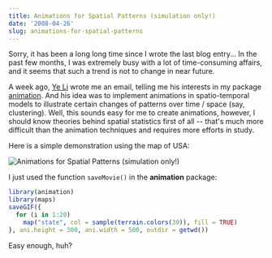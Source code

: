 ```yaml
---
title: Animations for Spatial Patterns (simulation only!)
date: '2008-04-26'
slug: animations-for-spatial-patterns
---
```


Sorry, it has been a long long time since I wrote the last blog entry... In the past few months, I was extremely busy with a lot of time-consuming affairs, and it seems that such a trend is not to change in near future.

A week ago, [Ye Li](http://individual.utoronto.ca/ye_li/) wrote me an email, telling me his interests in my package [animation](http://cran.r-project.org/package=animation). And his idea was to implement animations in spatio-temporal models to illustrate certain changes of patterns over time / space (say, clustering). Well, this sounds easy for me to create animations, however, I should know theories behind spatial statistics first of all -- that's much more difficult than the animation techniques and requires more efforts in study.

Here is a simple demonstration using the map of USA:

![Animations for Spatial Patterns (simulation only!)](http://i.imgur.com/CJe13.gif)

I just used the function `saveMovie()` in the **animation** package:

```r 
library(animation)
library(maps)
saveGIF({
  for (i in 1:20)
    map("state", col = sample(terrain.colors(30)), fill = TRUE)
}, ani.height = 300, ani.width = 500, outdir = getwd())
```

Easy enough, huh?

